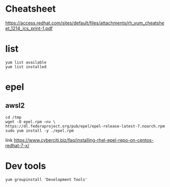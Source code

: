 # Cheatsheet

https://access.redhat.com/sites/default/files/attachments/rh_yum_cheatsheet_1214_jcs_print-1.pdf

# list

```
yum list available
yum list installed
```

# epel

## awsl2

```
cd /tmp
wget -O epel.rpm –nv \
https://dl.fedoraproject.org/pub/epel/epel-release-latest-7.noarch.rpm
sudo yum install -y ./epel.rpm
```

link https://www.cyberciti.biz/faq/installing-rhel-epel-repo-on-centos-redhat-7-x/

# Dev tools

```
yum groupinstall 'Development Tools'
```
